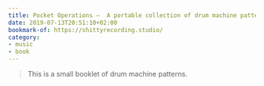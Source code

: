 ```yaml
---
title: Pocket Operations —  A portable collection of drum machine patterns
date: 2019-07-13T20:51:10+02:00
bookmark-of: https://shittyrecording.studio/
category:
- music
- book
---
```

> This is a small booklet of drum machine patterns.
